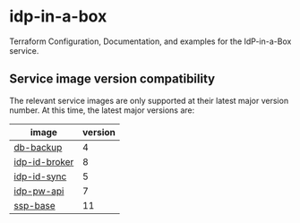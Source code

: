 # idp-in-a-box

Terraform Configuration, Documentation, and examples for the IdP-in-a-Box service.

## Service image version compatibility

The relevant service images are only supported at their latest major version number. At this time, the latest major 
versions are:

| image                                                        | version |
|--------------------------------------------------------------|---------|
| [db-backup](https://github.com/sil-org/mysql-backup-restore) | 4       |
| [idp-id-broker](https://github.com/sil-org/idp-id-broker)    | 8       |
| [idp-id-sync](https://github.com/sil-org/idp-id-sync)        | 5       |
| [idp-pw-api](https://github.com/sil-org/idp-pw-api)          | 7       |
| [ssp-base](https://github.com/sil-org/ssp-base)              | 11      |
